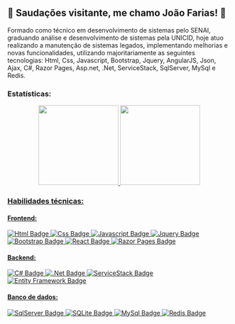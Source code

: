 ## 👋 Saudações visitante, me chamo João Farias! 👋

Formado como técnico em desenvolvimento de sistemas pelo SENAI, graduando análise e desenvolvimento de sistemas pela UNICID, hoje atuo realizando a manutenção de sistemas legados, implementando melhorias e novas funcionalidades, utilizando majoritariamente as seguintes tecnologias: Html, Css, Javascript, Bootstrap, Jquery, AngularJS, Json, Ajax, C#, Razor Pages, Asp.net, .Net, ServiceStack, SqlServer, MySql e Redis.

### Estatísticas:
<div align="center">
   <a href="https://github.com/devjoaofarias">
  <img height="180em" src="https://github-readme-stats.vercel.app/api?username=devjoaofarias&show_icons=true&theme=radical&include_all_commits=true&count_private=true"/>
  <img height="180em" src="https://github-readme-stats.vercel.app/api/top-langs/?username=devjoaofarias&layout=compact&langs_count=7&theme=radical"/>
</div>

### Habilidades técnicas:

#### Frontend:
![Html Badge](https://img.shields.io/badge/HTML5-E34F26?style=for-the-badge&logo=html5&logoColor=white)
![Css Badge](https://img.shields.io/badge/CSS3-1572B6?style=for-the-badge&logo=css3&logoColor=white)
![Javascript Badge](https://img.shields.io/badge/JavaScript-323330?style=for-the-badge&logo=javascript&logoColor=F7DF1E)
![Jquery Badge](https://img.shields.io/badge/jQuery-0769AD?style=for-the-badge&logo=jquery&logoColor=white)
![Bootstrap Badge](https://img.shields.io/badge/Bootstrap-563D7C?style=for-the-badge&logo=bootstrap&logoColor=white)
![React Badge](https://img.shields.io/badge/React-20232A?style=for-the-badge&logo=react&logoColor=61DAFB)
![Razor Pages Badge](https://img.shields.io/badge/Razor_Pages-3498DB?style=for-the-badge&logo=razorpages&logoColor=white)


#### Backend:
![C# Badge](https://img.shields.io/badge/C%23-239120?style=for-the-badge&logo=c-sharp&logoColor=white)
![.Net Badge](https://img.shields.io/badge/.NET-5C2D91?style=for-the-badge&logo=.net&logoColor=white)
![ServiceStack Badge](https://img.shields.io/badge/ServiceStack-696969?style=for-the-badge&logo=.net&logoColor=white)
![Entity Framework Badge](https://img.shields.io/badge/Entity_Framework-5C2D91?style=for-the-badge&logo=.net&logoColor=white)

#### Banco de dados:
![SqlServer Badge](https://img.shields.io/badge/SqlServer-316192?style=for-the-badge&logo=postgresql&logoColor=white)
![SQLite Badge](https://img.shields.io/badge/SQLite-07405E?style=for-the-badge&logo=sqlite&logoColor=white)
![MySql Badge](https://img.shields.io/badge/MySql-d77028?style=for-the-badge&logo=sqlite&logoColor=316fce)
![Redis Badge](https://img.shields.io/badge/Redis-bc001d?style=for-the-badge&logo=sqlite&logoColor=white)

